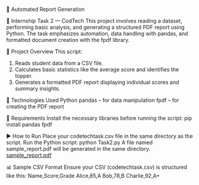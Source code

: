 🧾 Automated Report Generation

📌 Internship Task 2 — CodTech
This project involves reading a dataset, performing basic analysis, and generating a structured PDF report using Python. The task emphasizes automation, data handling with pandas, and formatted document creation with the fpdf library.

📁 Project Overview
This script:
1. Reads student data from a CSV file.
2. Calculates basic statistics like the average score and identifies the topper.
3. Generates a formatted PDF report displaying individual scores and summary insights.

🔧 Technologies Used
Python
pandas – for data manipulation
fpdf – for creating the PDF report

🧾 Requirements
Install the necessary libraries before running the script:
pip install pandas fpdf

▶️ How to Run
Place your codetechtask.csv file in the same directory as the script.
Run the Python script:
python Task2.py
A file named sample_report.pdf will be generated in the same directory.
[sample_report.pdf](https://github.com/user-attachments/files/20857822/sample_report.pdf)

📊 Sample CSV Format
Ensure your CSV (codetechtask.csv) is structured like this:
Name,Score,Grade
Alice,85,A
Bob,78,B
Charlie,92,A+

